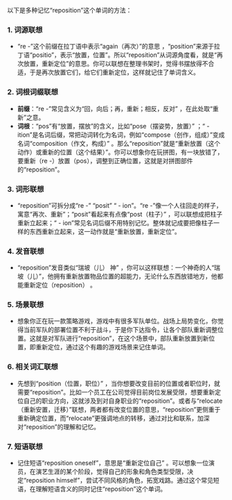 以下是多种记忆“reposition”这个单词的方法：

### 1. 词源联想
 - “re -”这个前缀在拉丁语中表示“again（再次）”的意思 ，“position”来源于拉丁语“positio”，表示“放置，位置”。所以“reposition”从词源角度看，就是“再次放置，重新定位”的意思。你可以联想在整理书架时，觉得书摆放得不合适，于是再次放置它们，给它们重新定位，这样就记住了单词含义。

### 2. 词根词缀联想
 - **前缀**：“re -”常见含义为“回，向后；再，重新；相反，反对” ，在此处取“重新”之意。
 - **词根**：“pos”有“放置，摆放”的含义，比如“pose（摆姿势，放置）” ；“ - ition”是名词后缀，常把动词转化为名词，例如“compose（创作，组成）”变成名词“composition（作文，构成）” 。那么“reposition”就是“重新放置（这个动作）或重新的位置（这个结果）”。你可以想象你在玩拼图，有一块放错了，要重新（re -）放置（pos），调整到正确位置，这就是对拼图部件的“reposition”。

### 3. 词形联想
 - “reposition”可拆分成“re -” “posit” “ - ion”。“re -”像一个人往回走的样子，寓意“再次、重新”；“posit”看起来有点像“post（柱子）” ，可以联想成把柱子重新立起来；“ - ion”常见名词后缀不用特别记忆。整体就记成要把像柱子一样的东西重新立起来，这一动作就是“重新放置，重新定位”。

### 4. 发音联想
 - “reposition”发音类似“瑞坡（儿） 神” ，你可以这样联想：一个神奇的人“瑞坡（儿）”，他拥有重新放置物品位置的超能力，无论什么东西放错地方，他都能重新定位（reposition） 。

### 5. 场景联想
 - 想象你正在玩一款策略游戏，游戏中有很多军队单位。战场上局势变化，你觉得当前军队的部署位置不利于战斗，于是你下达指令，让各个部队重新调整位置。这就是对军队进行“reposition”，在这个场景中，部队重新放置到新位置，即重新定位，通过这个有趣的游戏场景来记住单词。

### 6. 相关词汇联想
 - 先想到“position（位置，职位）” ，当你想要改变目前的位置或者职位时，就需要“reposition”。比如一个员工在公司觉得目前岗位发展受限，想要重新定位自己的职业方向，这就涉及到对自身职业的“reposition”。或者与“relocate（重新安置，迁移）”联想，两者都有改变位置的意思，“reposition”更侧重于重新确定位置，而“relocate”更强调地点的转移，通过对比和联系，加深对“reposition”的理解和记忆。

### 7. 短语联想
 - 记住短语“reposition oneself”，意思是“重新定位自己” 。可以想象一位演员，在演艺生涯的某个阶段，觉得自己的形象和角色类型受限，决定“reposition himself”，尝试不同风格的角色，拓宽戏路。通过这个常见短语，在理解短语含义的同时记住“reposition”这个单词。 